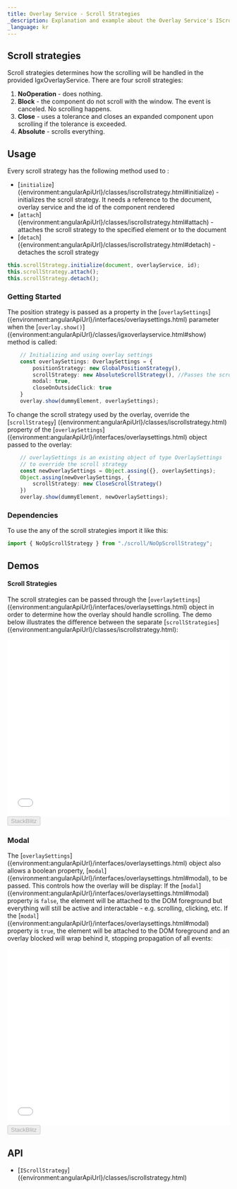 ```yaml
---
title: Overlay Service - Scroll Strategies
_description: Explanation and example about the Overlay Service's IScrollStrategy interface and the classes that implement it.
_language: kr
---
```


## Scroll strategies

Scroll strategies determines how the scrolling will be handled in the provided IgxOverlayService. There are four scroll strategies:
1. **NoOperation** - does nothing. 
2. **Block** - the component do not scroll with the window. The event is canceled. No scrolling happens.
3. **Close** - uses a tolerance and closes an expanded component upon scrolling if the tolerance is exceeded.
4. **Absolute** - scrolls everything.

## Usage

Every scroll strategy has the following method used to :
 - [`initialize`] ({environment:angularApiUrl}/classes/iscrollstrategy.html#initialize) - initializes the scroll strategy. It needs a reference to the document, overlay service and the id of the component rendered
 - [`attach`] ({environment:angularApiUrl}/classes/iscrollstrategy.html#attach) - attaches the scroll strategy to the specified element or to the document
 - [`detach`] ({environment:angularApiUrl}/classes/iscrollstrategy.html#detach) - detaches the scroll strategy

```typescript
this.scrollStrategy.initialize(document, overlayService, id);
this.scrollStrategy.attach();
this.scrollStrategy.detach();
```
<div class="divider--half"></div>

### Getting Started
The position strategy is passed as a property in the [`overlaySettings`] ({environment:angularApiUrl}/interfaces/overlaysettings.html) parameter when the [`overlay.show()`] ({environment:angularApiUrl}/classes/igxoverlayservice.html#show) method is called:
```typescript
    // Initializing and using overlay settings
    const overlaySettings: OverlaySettings = {
        positionStrategy: new GlobalPositionStrategy(),
        scrollStrategy: new AbsoluteScrollStrategy(), //Passes the scroll strategy
        modal: true,
        closeOnOutsideClick: true
    }
    overlay.show(dummyElement, overlaySettings); 
``` 
<div class="divider"></div>

To change the scroll strategy used by the overlay, override the [`scrollStrategy`] ({environment:angularApiUrl}/classes/iscrollstrategy.html) property of the [`overlaySettings`] ({environment:angularApiUrl}/interfaces/overlaysettings.html) object passed to the overlay:
```typescript
    // overlaySettings is an existing object of type OverlaySettings
    // to override the scroll strategy
    const newOverlaySettings = Object.assing({}, overlaySettings);
    Object.assing(newOverlaySettings, {
        scrollStrategy: new CloseScrollStrategy()
    })
    overlay.show(dummyElement, newOverlaySettings); 
```
<div class="divider--half"></div>

### Dependencies

To use the any of the scroll strategies import it like this:

```typescript
import { NoOpScrollStrategy } from "./scroll/NoOpScrollStrategy";
```


## Demos 
#### Scroll Strategies
The scroll strategies can be passed through the [`overlaySettings`] ({environment:angularApiUrl}/interfaces/overlaysettings.html) object in order to determine how the overlay should handle scrolling.
The demo below illustrates the difference between the separate [`scrollStrategies`] ({environment:angularApiUrl}/classes/iscrollstrategy.html):
<div class="sample-container loading" style="height: 400px">
    <iframe id="overlay-scroll-sample-2-iframe" frameborder="0" seamless width="100%" height="100%" src="{environment:demosBaseUrl}/overlay-scroll-sample-2" onload="onSampleIframeContentLoaded(this);"></iframe>
</div>
<div>
    <button data-localize="stackblitz" disabled class="stackblitz-btn" data-iframe-id="overlay-scroll-sample-2-iframe" data-demos-base-url="{environment:demosBaseUrl}">StackBlitz</button>
</div>
<div class="divider--half"></div>

### Modal
The [`overlaySettings`] ({environment:angularApiUrl}/interfaces/overlaysettings.html) object also allows a boolean property, [`modal`] ({environment:angularApiUrl}/interfaces/overlaysettings.html#modal), to be passed. This controls how the overlay will be display:
If the [`modal`] ({environment:angularApiUrl}/interfaces/overlaysettings.html#modal) property is `false`, the element will be attached to the DOM foreground but everything will still be active and interactable - e.g. scrolling, clicking, etc.
If the [`modal`] ({environment:angularApiUrl}/interfaces/overlaysettings.html#modal) property is `true`, the element will be attached to the DOM foreground and an overlay blocked will wrap behind it, stopping propagation of all events:

<div class="sample-container loading" style="height: 400px">
    <iframe id="overlay-scroll-sample-1-iframe" frameborder="0" seamless width="100%" height="100%" src="{environment:demosBaseUrl}/overlay-scroll-sample-1" onload="onSampleIframeContentLoaded(this);"></iframe>
</div>
<div>
    <button data-localize="stackblitz" disabled class="stackblitz-btn" data-iframe-id="overlay-scroll-sample-1-iframe" data-demos-base-url="{environment:demosBaseUrl}">StackBlitz</button>
</div>
<div class="divider--half"></div>

## API

* [`IScrollStrategy`] ({environment:angularApiUrl}/classes/iscrollstrategy.html)
